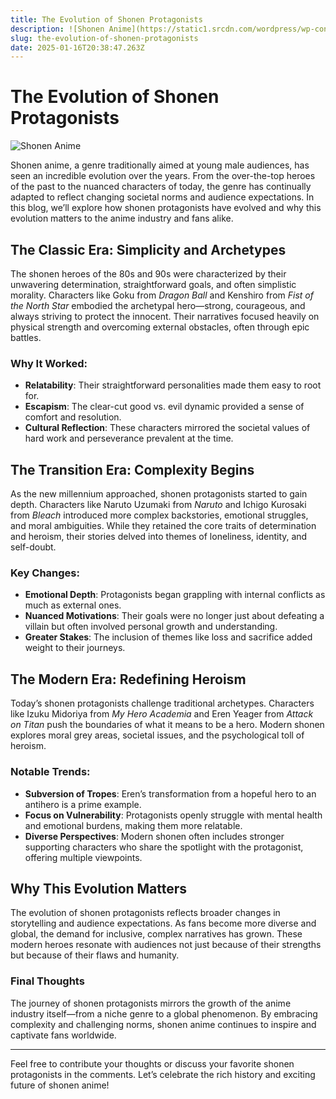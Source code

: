 ```yaml
---
title: The Evolution of Shonen Protagonists
description: ![Shonen Anime](https://static1.srcdn.com/wordpress/wp-content/uploads/2024/11/8a68e967-32c1-46e6-a2c4-ba68d57143bd-1.jpeg)
slug: the-evolution-of-shonen-protagonists
date: 2025-01-16T20:38:47.263Z
---
```


# The Evolution of Shonen Protagonists
![Shonen Anime](https://static1.srcdn.com/wordpress/wp-content/uploads/2024/11/8a68e967-32c1-46e6-a2c4-ba68d57143bd-1.jpeg)

Shonen anime, a genre traditionally aimed at young male audiences, has seen an incredible evolution over the years. From the over-the-top heroes of the past to the nuanced characters of today, the genre has continually adapted to reflect changing societal norms and audience expectations. In this blog, we’ll explore how shonen protagonists have evolved and why this evolution matters to the anime industry and fans alike.

## The Classic Era: Simplicity and Archetypes

The shonen heroes of the 80s and 90s were characterized by their unwavering determination, straightforward goals, and often simplistic morality. Characters like Goku from *Dragon Ball* and Kenshiro from *Fist of the North Star* embodied the archetypal hero—strong, courageous, and always striving to protect the innocent. Their narratives focused heavily on physical strength and overcoming external obstacles, often through epic battles.

### Why It Worked:
- **Relatability**: Their straightforward personalities made them easy to root for.
- **Escapism**: The clear-cut good vs. evil dynamic provided a sense of comfort and resolution.
- **Cultural Reflection**: These characters mirrored the societal values of hard work and perseverance prevalent at the time.

## The Transition Era: Complexity Begins

As the new millennium approached, shonen protagonists started to gain depth. Characters like Naruto Uzumaki from *Naruto* and Ichigo Kurosaki from *Bleach* introduced more complex backstories, emotional struggles, and moral ambiguities. While they retained the core traits of determination and heroism, their stories delved into themes of loneliness, identity, and self-doubt.

### Key Changes:
- **Emotional Depth**: Protagonists began grappling with internal conflicts as much as external ones.
- **Nuanced Motivations**: Their goals were no longer just about defeating a villain but often involved personal growth and understanding.
- **Greater Stakes**: The inclusion of themes like loss and sacrifice added weight to their journeys.

## The Modern Era: Redefining Heroism

Today’s shonen protagonists challenge traditional archetypes. Characters like Izuku Midoriya from *My Hero Academia* and Eren Yeager from *Attack on Titan* push the boundaries of what it means to be a hero. Modern shonen explores moral grey areas, societal issues, and the psychological toll of heroism.

### Notable Trends:
- **Subversion of Tropes**: Eren’s transformation from a hopeful hero to an antihero is a prime example.
- **Focus on Vulnerability**: Protagonists openly struggle with mental health and emotional burdens, making them more relatable.
- **Diverse Perspectives**: Modern shonen often includes stronger supporting characters who share the spotlight with the protagonist, offering multiple viewpoints.

## Why This Evolution Matters

The evolution of shonen protagonists reflects broader changes in storytelling and audience expectations. As fans become more diverse and global, the demand for inclusive, complex narratives has grown. These modern heroes resonate with audiences not just because of their strengths but because of their flaws and humanity.

### Final Thoughts

The journey of shonen protagonists mirrors the growth of the anime industry itself—from a niche genre to a global phenomenon. By embracing complexity and challenging norms, shonen anime continues to inspire and captivate fans worldwide.

---

Feel free to contribute your thoughts or discuss your favorite shonen protagonists in the comments. Let’s celebrate the rich history and exciting future of shonen anime!